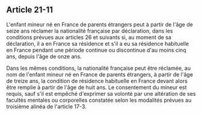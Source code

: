 Article 21-11
----
L'enfant mineur né en France de parents étrangers peut à partir de l'âge de
seize ans réclamer la nationalité française par déclaration, dans les conditions
prévues aux articles 26 et suivants si, au moment de sa déclaration, il a en
France sa résidence et s'il a eu sa résidence habituelle en France pendant une
période continue ou discontinue d'au moins cinq ans, depuis l'âge de onze ans.

Dans les mêmes conditions, la nationalité française peut être réclamée, au nom
de l'enfant mineur né en France de parents étrangers, à partir de l'âge de
treize ans, la condition de résidence habituelle en France devant alors être
remplie à partir de l'âge de huit ans. Le consentement du mineur est requis,
sauf s'il est empêché d'exprimer sa volonté par une altération de ses facultés
mentales ou corporelles constatée selon les modalités prévues au troisième
alinéa de l'article 17-3.
